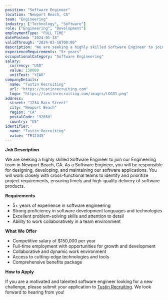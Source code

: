 ```yaml
---
position: "Software Engineer"
location: "Newport Beach, CA"
team: "Engineering"
industry: ["Technology", "Software"]
role: ["Engineering", "Development"]
employmentType: "FULL_TIME"
datePosted: "2024-01-18"
validThrough: "2024-03-18T00:00"
description: "We are seeking a highly skilled Software Engineer to join our Engineering team..."
experienceRequirements: "5+ years"
occupationalCategory: "Software Engineering"
salary:
  currency: "USD"
  value: 150000
  unitText: "YEAR"
companyDetails:
  name: "Tustin Recruiting"
  url: "https://tustinrecruiting.com"
  logo: "https://tustinrecruiting.com/images/LOGO1.png"
address:
  street: "1234 Main Street"
  city: "Newport Beach"
  region: "CA"
  postalCode: "92660"
  country: "US"
identifier:
  name: "Tustin Recruiting"
  value: "TR12345"
---
```


**Job Description**

We are seeking a highly skilled Software Engineer to join our Engineering team in Newport Beach, CA. As a Software Engineer, you will be responsible for designing, developing, and maintaining our software applications. You will work closely with cross-functional teams to identify and prioritize project requirements, ensuring timely and high-quality delivery of software products.

**Requirements**

* 5+ years of experience in software engineering
* Strong proficiency in software development languages and technologies
* Excellent problem-solving skills and attention to detail
* Ability to work collaboratively in a team environment

**What We Offer**

* Competitive salary of $150,000 per year
* Full-time employment with opportunities for growth and development
* Collaborative and dynamic work environment
* Access to cutting-edge technologies and tools
* Comprehensive benefits package

**How to Apply**

If you are a motivated and talented software engineer looking for a new challenge, please submit your application to [Tustin Recruiting](https://tustinrecruiting.com). We look forward to hearing from you!

